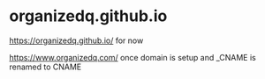 # organizedq.github.io

https://organizedq.github.io/ for now

https://www.organizedq.com/ once domain is setup and _CNAME is renamed to CNAME
